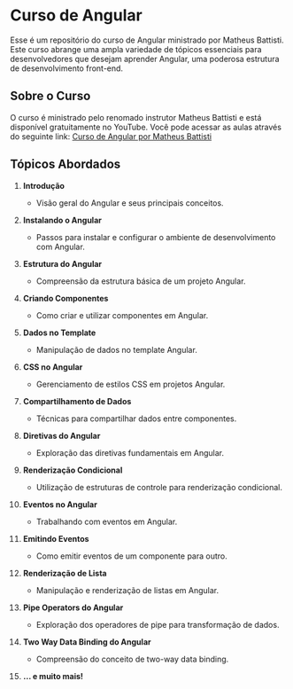 # Curso de Angular 

Esse é um repositório do curso de Angular ministrado por Matheus Battisti. Este curso abrange uma ampla variedade de tópicos essenciais para desenvolvedores que desejam aprender Angular, uma poderosa estrutura de desenvolvimento front-end.

## Sobre o Curso

O curso é ministrado pelo renomado instrutor Matheus Battisti e está disponível gratuitamente no YouTube. Você pode acessar as aulas através do seguinte link: [Curso de Angular por Matheus Battisti](https://www.youtube.com/watch?v=vJt_K1bFUeA&list=PLnDvRpP8Bnex2GQEN0768_AxZg_RaIGmw&index=1)

## Tópicos Abordados

1. **Introdução**
   - Visão geral do Angular e seus principais conceitos.

2. **Instalando o Angular**
   - Passos para instalar e configurar o ambiente de desenvolvimento com Angular.

3. **Estrutura do Angular**
   - Compreensão da estrutura básica de um projeto Angular.

4. **Criando Componentes**
   - Como criar e utilizar componentes em Angular.

5. **Dados no Template**
   - Manipulação de dados no template Angular.

6. **CSS no Angular**
   - Gerenciamento de estilos CSS em projetos Angular.

7. **Compartilhamento de Dados**
   - Técnicas para compartilhar dados entre componentes.

8. **Diretivas do Angular**
   - Exploração das diretivas fundamentais em Angular.

9. **Renderização Condicional**
   - Utilização de estruturas de controle para renderização condicional.

10. **Eventos no Angular**
    - Trabalhando com eventos em Angular.

11. **Emitindo Eventos**
    - Como emitir eventos de um componente para outro.

12. **Renderização de Lista**
    - Manipulação e renderização de listas em Angular.

13. **Pipe Operators do Angular**
    - Exploração dos operadores de pipe para transformação de dados.

14. **Two Way Data Binding do Angular**
    - Compreensão do conceito de two-way data binding.

15. **... e muito mais!**


